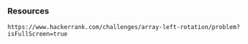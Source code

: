 ### Resources

    https://www.hackerrank.com/challenges/array-left-rotation/problem?isFullScreen=true

